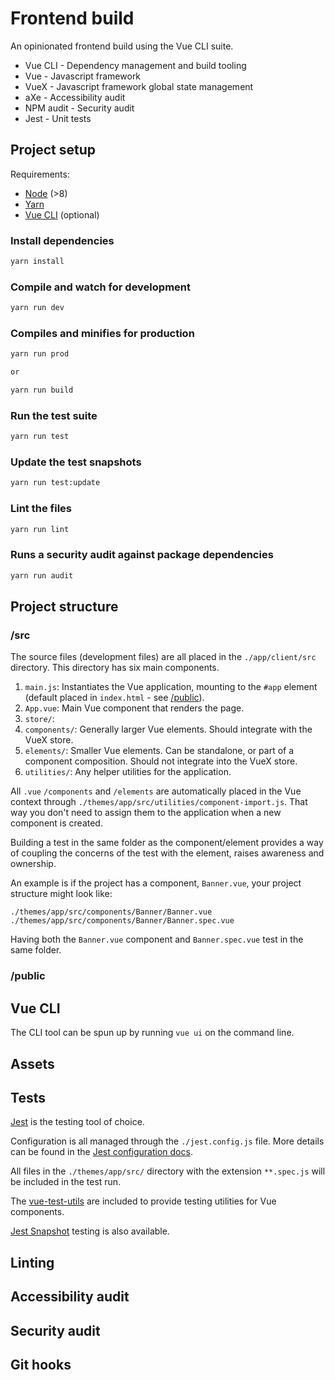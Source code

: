 # Frontend build

An opinionated frontend build using the Vue CLI suite.

- Vue CLI - Dependency management and build tooling
- Vue - Javascript framework
- VueX - Javascript framework global state management
- aXe - Accessibility audit
- NPM audit - Security audit
- Jest - Unit tests

## Project setup

Requirements:

- [Node](https://nodejs.org/en/download/) (>8)
- [Yarn](https://yarnpkg.com/lang/en/docs/install/)
- [Vue CLI](https://cli.vuejs.org/guide/installation.html) (optional)

### Install dependencies

```bash
yarn install
```

### Compile and watch for development

```bash
yarn run dev
```

### Compiles and minifies for production

```bash
yarn run prod

or

yarn run build
```

### Run the test suite

```bash
yarn run test
```

### Update the test snapshots

```bash
yarn run test:update
```

### Lint the files

```bash
yarn run lint
```

### Runs a security audit against package dependencies

```bash
yarn run audit
```

## Project structure

### /src

The source files (development files) are all placed in the `./app/client/src` directory. This directory has six main components.

1. `main.js`: Instantiates the Vue application, mounting to the `#app` element (default placed in `index.html` - see [/public](#public)).
2. `App.vue`: Main Vue component that renders the page.
3. `store/`:
4. `components/`: Generally larger Vue elements. Should integrate with the VueX store.
5. `elements/`: Smaller Vue elements. Can be standalone, or part of a component composition. Should not integrate into the VueX store.
6. `utilities/`: Any helper utilities for the application.

All `.vue` `/components` and `/elements` are automatically placed in the Vue context through `./themes/app/src/utilities/component-import.js`. That way you don't need to assign them to the application when a new component is created.

Building a test in the same folder as the component/element provides a way of coupling the concerns of the test with the element, raises awareness and ownership.

An example is if the project has a component, `Banner.vue`, your project structure might look like:

`./themes/app/src/components/Banner/Banner.vue`
`./themes/app/src/components/Banner/Banner.spec.vue`

Having both the `Banner.vue` component and `Banner.spec.vue` test in the same folder.

### /public

## Vue CLI

The CLI tool can be spun up by running `vue ui` on the command line.

## Assets

## Tests

[Jest](https://jestjs.io/) is the testing tool of choice.

Configuration is all managed through the `./jest.config.js` file. More details can be found in the [Jest configuration docs](https://jestjs.io/docs/en/configuration.html).

All files in the `./themes/app/src/` directory with the extension `**.spec.js` will be included in the test run.

The [vue-test-utils](https://vue-test-utils.vuejs.org/) are included to provide testing utilities for Vue components.

[Jest Snapshot](https://jestjs.io/docs/en/snapshot-testing.html) testing is also available.

## Linting

## Accessibility audit

## Security audit

## Git hooks
